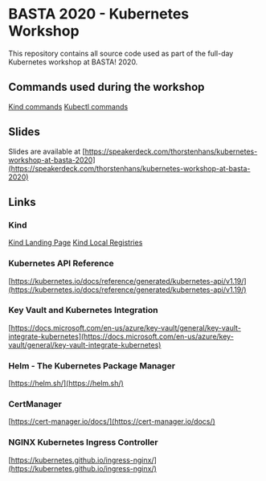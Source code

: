 # BASTA 2020 - Kubernetes Workshop

This repository contains all source code used as part of the full-day Kubernetes workshop at BASTA! 2020.

## Commands used during the workshop

[Kind commands](scripts/kind-commands.sh)
[Kubectl commands](scripts/kubectl-commands.sh)

## Slides

Slides are available at [https://speakerdeck.com/thorstenhans/kubernetes-workshop-at-basta-2020](https://speakerdeck.com/thorstenhans/kubernetes-workshop-at-basta-2020)

## Links

### Kind

[Kind Landing Page](https://kind.sigs.k8s.io/)
[Kind Local Registries](https://kind.sigs.k8s.io/docs/user/local-registry/)

### Kubernetes API Reference

[https://kubernetes.io/docs/reference/generated/kubernetes-api/v1.19/](https://kubernetes.io/docs/reference/generated/kubernetes-api/v1.19/)

### Key Vault and Kubernetes Integration

[https://docs.microsoft.com/en-us/azure/key-vault/general/key-vault-integrate-kubernetes](https://docs.microsoft.com/en-us/azure/key-vault/general/key-vault-integrate-kubernetes)

### Helm - The Kubernetes Package Manager

[https://helm.sh/](https://helm.sh/)

### CertManager

[https://cert-manager.io/docs/](https://cert-manager.io/docs/)

### NGINX Kubernetes Ingress Controller

[https://kubernetes.github.io/ingress-nginx/](https://kubernetes.github.io/ingress-nginx/)